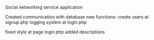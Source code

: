 Social networking service application

Created communication with database
new functions:
create users at signup.php
logging system at login.php

fixed style at page login.php
added descriptions
